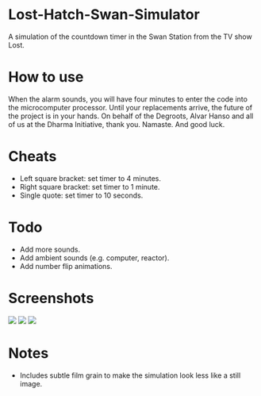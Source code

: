 # Lost-Hatch-Swan-Simulator
A simulation of the countdown timer in the Swan Station from the TV show Lost.

# How to use
When the alarm sounds, you will have four minutes to enter the code into the microcomputer processor. Until your replacements arrive, the future of the project is in your hands. On behalf of the Degroots, Alvar Hanso and all of us at the Dharma Initiative, thank you. Namaste. And good luck.

# Cheats
- Left square bracket: set timer to 4 minutes.
- Right square bracket: set timer to 1 minute.
- Single quote: set timer to 10 seconds.

# Todo
- Add more sounds.
- Add ambient sounds (e.g. computer, reactor).
- Add number flip animations.

# Screenshots
<img src="https://github.com/jm11116/Lost-Hatch-Swan-Simulator/blob/main/screenshots/108.png" style="max-width:650px"/>
<img src="https://github.com/jm11116/Lost-Hatch-Swan-Simulator/blob/main/screenshots/four_minutes.png" style="max-width:650px"/>
<img src="https://github.com/jm11116/Lost-Hatch-Swan-Simulator/blob/main/screenshots/hieroglyphs.png" style="max-width:650px"/>

# Notes
- Includes subtle film grain to make the simulation look less like a still image.
